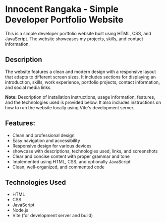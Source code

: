 # Innocent Rangaka - Simple Developer Portfolio Website

This is a simple developer portfolio website built using HTML, CSS, and JavaScript. The website showcases my projects, skills, and contact information.

## Description
The website features a clean and modern design with a responsive layout that adapts to different screen sizes. It includes sections for displaying an introduction, skills, work experience, portfolio projects, contact information, and social media links. 

**Note:** Description of installation instructions, usage information, features, and the technologies used is provided below. It also includes instructions on how to run the website locally using Vite's development server.


## Features:

* Clean and professional design
* Easy navigation and accessibility
* Responsive design for various devices
* showcase with descriptions, technologies used, links, and screenshots
* Clear and concise content with proper grammar and tone
* Implemented using HTML, CSS, and optionally JavaScript
* Clean, well-organized, and commented code

## Technologies Used
* HTML
* CSS
* JavaScript
* Node.js
* Vite (for development server and build)
